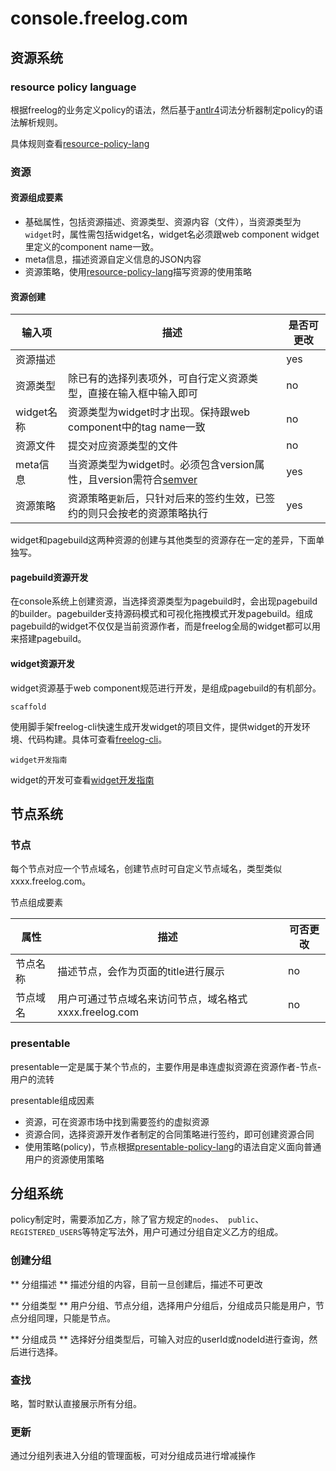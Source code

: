 # console.freelog.com

## 资源系统

### resource policy language
根据freelog的业务定义policy的语法，然后基于[antlr4](https://github.com/antlr/antlr4)词法分析器制定policy的语法解析规则。

具体规则查看[resource-policy-lang](https://github.com/freelogfe/resource-policy-lang)

### 资源

#### 资源组成要素

- 基础属性，包括资源描述、资源类型、资源内容（文件），当资源类型为``widget``时，属性需包括widget名，widget名必须跟web component widget里定义的component name一致。
- meta信息，描述资源自定义信息的JSON内容
- 资源策略，使用[resource-policy-lang](https://github.com/freelogfe/resource-policy-lang)描写资源的使用策略

#### 资源创建

| 输入项| 描述| 是否可更改|
| --- | --- | --- |
|资源描述||yes
|资源类型|除已有的选择列表项外，可自行定义资源类型，直接在输入框中输入即可|no
|widget名称|资源类型为widget时才出现。保持跟web component中的tag name一致|no
|资源文件|提交对应资源类型的文件|no
|meta信息|当资源类型为widget时。必须包含version属性，且version需符合[semver](https://semver.org/lang/zh-CN/)|yes
|资源策略|资源策略``更新``后，只针对后来的签约生效，已签约的则只会按老的资源策略执行|yes

widget和pagebuild这两种资源的创建与其他类型的资源存在一定的差异，下面单独写。

#### pagebuild资源开发
在console系统上创建资源，当选择资源类型为pagebuild时，会出现pagebuild的builder。pagebuilder支持源码模式和可视化拖拽模式开发pagebuild。组成pagebuild的widget不仅仅是当前资源作者，而是freelog全局的widget都可以用来搭建pagebuild。

#### widget资源开发
widget资源基于web component规范进行开发，是组成pagebuild的有机部分。

`` scaffold ``

使用脚手架freelog-cli快速生成开发widget的项目文件，提供widget的开发环境、代码构建。具体可查看[freelog-cli](https://github.com/freelogfe/freelog-cli)。


`` widget开发指南 ``

widget的开发可查看[widget开发指南](https://freelogfe.github.io/)

## 节点系统

### 节点
每个节点对应一个节点域名，创建节点时可自定义节点域名，类型类似xxxx.freelog.com。

节点组成要素

| 属性| 描述| 可否更改|
|---| ---|---|
| 节点名称| 描述节点，会作为页面的title进行展示| no
| 节点域名| 用户可通过节点域名来访问节点，域名格式xxxx.freelog.com| no

### presentable
presentable一定是属于某个节点的，主要作用是串连虚拟资源在资源作者-节点-用户的流转

presentable组成因素

- 资源，可在资源市场中找到需要签约的虚拟资源
- 资源合同，选择资源开发作者制定的合同策略进行签约，即可创建资源合同
- 使用策略(policy)，节点根据[presentable-policy-lang](https://github.com/freelogfe/presentable-policy-lang)的语法自定义面向普通用户的资源使用策略

## 分组系统
policy制定时，需要添加乙方，除了官方规定的`` nodes ``、`` public``、``REGISTERED_USERS``等特定写法外，用户可通过分组自定义乙方的组成。

### 创建分组

** 分组描述 ** 描述分组的内容，目前一旦创建后，描述不可更改

** 分组类型 ** 用户分组、节点分组，选择用户分组后，分组成员只能是用户，节点分组同理，只能是节点。

** 分组成员 ** 选择好分组类型后，可输入对应的userId或nodeId进行查询，然后进行选择。


### 查找
略，暂时默认直接展示所有分组。

### 更新
通过分组列表进入分组的管理面板，可对分组成员进行增减操作

